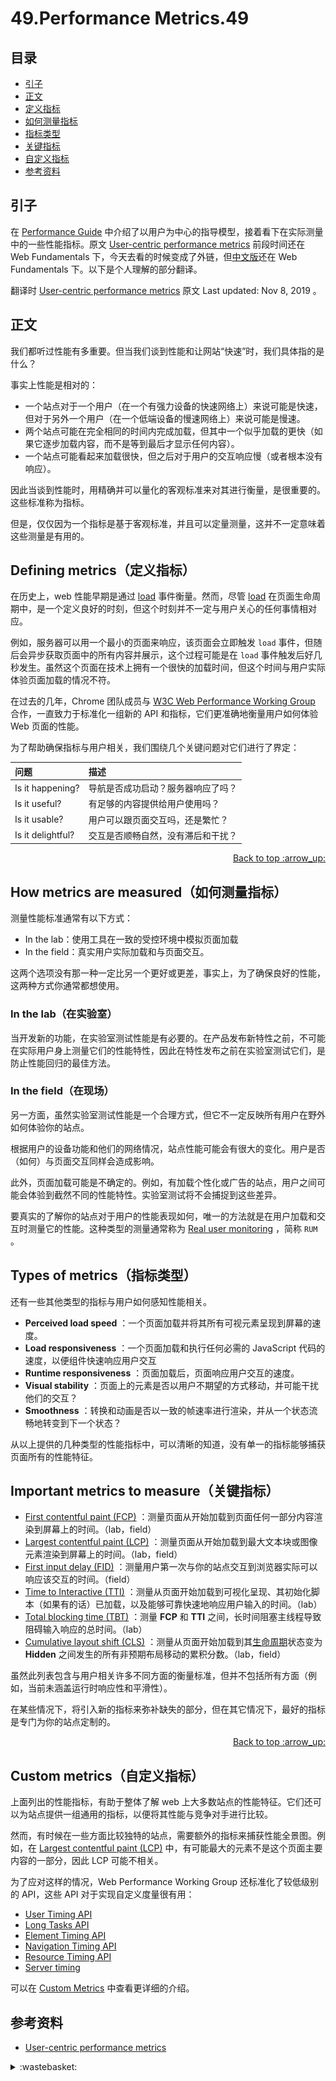 # 49.Performance Metrics.49
## <a name="index"></a> 目录
- [引子](#start)
- [正文](#intro)
- [定义指标](#defi)
- [如何测量指标](#how)
- [指标类型](#types)
- [关键指标](#important)
- [自定义指标](#custom)
- [参考资料](#reference)


## <a name="start"></a> 引子
在 [Performance Guide][url-blog-48] 中介绍了以用户为中心的指导模型，接着看下在实际测量中的一些性能指标。原文 [User-centric performance metrics][url-artilce-1] 前段时间还在 Web Fundamentals 下，今天去看的时候变成了外链，但[中文版][url-artilce-2]还在 Web Fundamentals 下。以下是个人理解的部分翻译。

翻译时 [User-centric performance metrics][url-artilce-1] 原文 Last updated: Nov 8, 2019 。

## <a name="intro"></a> 正文
我们都听过性能有多重要。但当我们谈到性能和让网站“快速”时，我们具体指的是什么？

事实上性能是相对的：
- 一个站点对于一个用户（在一个有强力设备的快速网络上）来说可能是快速，但对于另外一个用户（在一个低端设备的慢速网络上）来说可能是慢速。
- 两个站点可能在完全相同的时间内完成加载，但其中一个似乎加载的更快（如果它逐步加载内容，而不是等到最后才显示任何内容）。
- 一个站点可能看起来加载很快，但之后对于用户的交互响应慢（或者根本没有响应）。

因此当谈到性能时，用精确并可以量化的客观标准来对其进行衡量，是很重要的。这些标准称为指标。

但是，仅仅因为一个指标是基于客观标准，并且可以定量测量，这并不一定意味着这些测量是有用的。

## <a name="defi"></a> Defining metrics（定义指标）
在历史上，web 性能早期是通过 [load][url-mdn-1] 事件衡量。然而，尽管 [load][url-mdn-1] 在页面生命周期中，是一个定义良好的时刻，但这个时刻并不一定与用户关心的任何事情相对应。

例如，服务器可以用一个最小的页面来响应，该页面会立即触发 `load` 事件，但随后会异步获取页面中的所有内容并展示，这个过程可能是在 `load` 事件触发后好几秒发生。虽然这个页面在技术上拥有一个很快的加载时间，但这个时间与用户实际体验页面加载的情况不符。

在过去的几年，Chrome 团队成员与 [W3C Web Performance Working Group][url-website-1] 合作，一直致力于标准化一组新的 API 和指标，它们更准确地衡量用户如何体验 Web 页面的性能。

为了帮助确保指标与用户相关，我们围绕几个关键问题对它们进行了界定：

问题 | 描述
:------------ | :-------------
Is it happening? | 导航是否成功启动？服务器响应了吗？
Is it useful? | 有足够的内容提供给用户使用吗？
Is it usable? | 用户可以跟页面交互吗，还是繁忙？
Is it delightful? | 交互是否顺畅自然，没有滞后和干扰？


<div align="right"><a href="#index">Back to top :arrow_up:</a></div>

## <a name="how"></a> How metrics are measured（如何测量指标）
测量性能标准通常有以下方式：
- In the lab：使用工具在一致的受控环境中模拟页面加载
- In the field：真实用户实际加载和与页面交互。

这两个选项没有那一种一定比另一个更好或更差，事实上，为了确保良好的性能，这两种方式你通常都想使用。

### In the lab（在实验室）
当开发新的功能，在实验室测试性能是有必要的。在产品发布新特性之前，不可能在实际用户身上测量它们的性能特性，因此在特性发布之前在实验室测试它们，是防止性能回归的最佳方法。

### In the field（在现场）
另一方面，虽然实验室测试性能是一个合理方式，但它不一定反映所有用户在野外如何体验你的站点。

根据用户的设备功能和他们的网络情况，站点性能可能会有很大的变化。用户是否（如何）与页面交互同样会造成影响。

此外，页面加载可能是不确定的。例如，有加载个性化或广告的站点，用户之间可能会体验到截然不同的性能特性。实验室测试将不会捕捉到这些差异。

要真实的了解你的站点对于用户的性能表现如何，唯一的方法就是在用户加载和交互时测量它的性能。这种类型的测量通常称为 [Real user monitoring][url-wiki-1] ，简称 `RUM` 。

## <a name="types"></a> Types of metrics（指标类型）
还有一些其他类型的指标与用户如何感知性能相关。
- **Perceived load speed** ：一个页面加载并将其所有可视元素呈现到屏幕的速度。
- **Load responsiveness** ：一个页面加载和执行任何必需的 JavaScript 代码的速度，以便组件快速响应用户交互
- **Runtime responsiveness** ：页面加载后，页面响应用户交互的速度。
- **Visual stability** ：页面上的元素是否以用户不期望的方式移动，并可能干扰他们的交互？
- **Smoothness** ：转换和动画是否以一致的帧速率进行渲染，并从一个状态流畅地转变到下一个状态？

从以上提供的几种类型的性能指标中，可以清晰的知道，没有单一的指标能够捕获页面所有的性能特征。

## <a name="important"></a> Important metrics to measure（关键指标）

- [First contentful paint (FCP)][url-artilce-3] ：测量页面从开始加载到页面任何一部分内容渲染到屏幕上的时间。（lab，field）
- [Largest contentful paint (LCP)][url-artilce-4] ：测量页面从开始加载到最大文本块或图像元素渲染到屏幕上的时间。（lab，field）
- [First input delay (FID)][url-artilce-5] ：测量用户第一次与你的站点交互到浏览器实际可以响应该交互的时间。（field）
- [Time to Interactive (TTI)][url-artilce-6] ：测量从页面开始加载到可视化呈现、其初始化脚本（如果有的话）已加载，以及能够可靠快速地响应用户输入的时间。（lab）
- [Total blocking time (TBT)][url-artilce-7] ：测量 **FCP** 和 **TTI** 之间，长时间阻塞主线程导致阻碍输入响应的总时间。（lab）
- [Cumulative layout shift (CLS)][url-artilce-8] ：测量从页面开始加载到其[生命周期][url-artilce-16]状态变为 **Hidden** 之间发生的所有非预期布局移动的累积分数。（lab，field）

虽然此列表包含与用户相关许多不同方面的衡量标准，但并不包括所有方面（例如，当前未涵盖运行时响应性和平滑性）。


在某些情况下，将引入新的指标来弥补缺失的部分，但在其它情况下，最好的指标是专门为你的站点定制的。

<div align="right"><a href="#index">Back to top :arrow_up:</a></div>

## <a name="custom"></a> Custom metrics（自定义指标）
上面列出的性能指标，有助于整体了解 web 上大多数站点的性能特征。它们还可以为站点提供一组通用的指标，以便将其性能与竞争对手进行比较。

然而，有时候在一些方面比较独特的站点，需要额外的指标来捕获性能全景图。例如，在 [Largest contentful paint (LCP)][url-artilce-4] 中，有可能最大的元素不是这个页面主要内容的一部分，因此 LCP 可能不相关。

为了应对这样的情况，Web Performance Working Group 还标准化了较低级别的 API，这些 API 对于实现自定义度量很有用：
- [User Timing API][url-artilce-9]
- [Long Tasks API][url-artilce-10]
- [Element Timing API][url-artilce-11]
- [Navigation Timing API][url-artilce-12]
- [Resource Timing API][url-artilce-13]
- [Server timing][url-artilce-14]

可以在 [Custom Metrics][url-artilce-15] 中查看更详细的介绍。


## <a name="reference"></a> 参考资料
- [User-centric performance metrics][url-artilce-1]

[url-base]:https://xxholic.github.io/blog/draft

[url-blog-48]:https://github.com/XXHolic/blog/issues/48



[url-artilce-1]:https://web.dev/user-centric-performance-metrics/
[url-artilce-2]:https://developers.google.com/web/fundamentals/performance/user-centric-performance-metrics?hl=zh-cn
[url-mdn-1]:https://developer.mozilla.org/en-US/docs/Web/API/Window/load_event
[url-website-1]:https://www.w3.org/webperf/
[url-wiki-1]:https://en.wikipedia.org/wiki/Real_user_monitoring
[url-artilce-3]:https://web.dev/fcp/
[url-artilce-4]:https://web.dev/lcp/
[url-artilce-5]:https://web.dev/fid/
[url-artilce-6]:https://web.dev/tti/
[url-artilce-7]:https://web.dev/tbt/
[url-artilce-8]:https://web.dev/cls/

[url-artilce-9]:https://w3c.github.io/user-timing/
[url-artilce-10]:https://w3c.github.io/longtasks/
[url-artilce-11]:https://wicg.github.io/element-timing/
[url-artilce-12]:https://w3c.github.io/navigation-timing/
[url-artilce-13]:https://w3c.github.io/resource-timing/
[url-artilce-14]:https://w3c.github.io/server-timing/

[url-artilce-15]:https://w3c.github.io/server-timing/
[url-artilce-16]:https://developers.google.com/web/updates/2018/07/page-lifecycle-api

<details>
<summary>:wastebasket:</summary>


最近在看[《黑暗的左手》][url-book]，里面关于性的设定很有意思，在书中描述的星球上，是没有性别区分的。下面是书中部分摘录。

> 格森人的性周期通常是二十六或二十八天。有二十一或二十二天，他们处于索慕期，也就是性冷淡、性潜伏期。大约在第十八天的时候，在脑垂体的作用下，荷尔蒙分泌开始发生变化。第二十二天或二十三天，他们会进入克慕期，也就是发情期。此时的格森人仍是雌雄同体的双性人。

> 当个体找到同处于克慕期的伴侣时，荷尔蒙分泌会受到进一步刺激。到最后，雄性或磁性荷尔蒙会在其中一位伴侣身上占主导地位，此人的男性器官随之也会变大或萎缩。性交前戏则将进一步加剧这一变化。在这种变化的刺激之下，此人的同伴会相应转化为另一种性别。这是克慕期的第二阶段，双方在此阶段确定性特征并产生性交能力。

书中还描述了其它的特征，由于这些特征，星球上没有强迫的性，没有强奸。读了这些，不禁让人想到，现代社会很多的问题，好像都是由于性别区分造成的。



![49-poster][url-local-poster]

</details>

[url-book]:https://book.douban.com/subject/26916012/
[url-local-poster]:./images/49/poster.jpg


